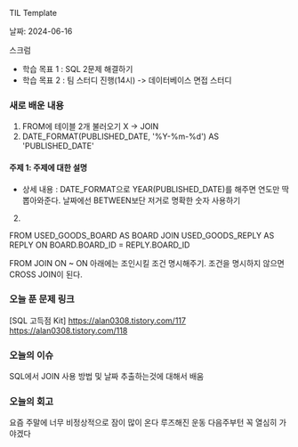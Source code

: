 TIL Template

날짜: 2024-06-16

스크럼
- 학습 목표 1 : SQL 2문제 해결하기
- 학습 목표 2 : 팀 스터디 진행(14시) -> 데이터베이스 면접 스터디

### 새로 배운 내용
1. FROM에 테이블 2개 불러오기 X -> JOIN 
2. DATE_FORMAT(PUBLISHED_DATE, '%Y-%m-%d') AS 'PUBLISHED_DATE'
#### 주제 1: 주제에 대한 설명
- 상세 내용 : 
DATE_FORMAT으로 YEAR(PUBLISHED_DATE)를 해주면 연도만 딱 뽑아와준다.
날짜에선 BETWEEN보단 저거로 명확한 숫자 사용하기

2.
FROM 
    USED_GOODS_BOARD AS BOARD
JOIN 
    USED_GOODS_REPLY AS REPLY
ON 
    BOARD.BOARD_ID = REPLY.BOARD_ID

FROM JOIN ON ~ 
ON 아래에는 조인시킬 조건 명시해주기. 조건을 명시하지 않으면 CROSS JOIN이 된다.

### 오늘 푼 문제 링크
[SQL 고득점 Kit]
https://alan0308.tistory.com/117
https://alan0308.tistory.com/118 
### 오늘의 이슈
SQL에서 JOIN 사용 방법 및 날짜 추출하는것에 대해서 배움


### 오늘의 회고
요즘 주말에 너무 비정상적으로 잠이 많이 온다
루즈해진 운동 다음주부턴 꼭 열심히 가야겠다



